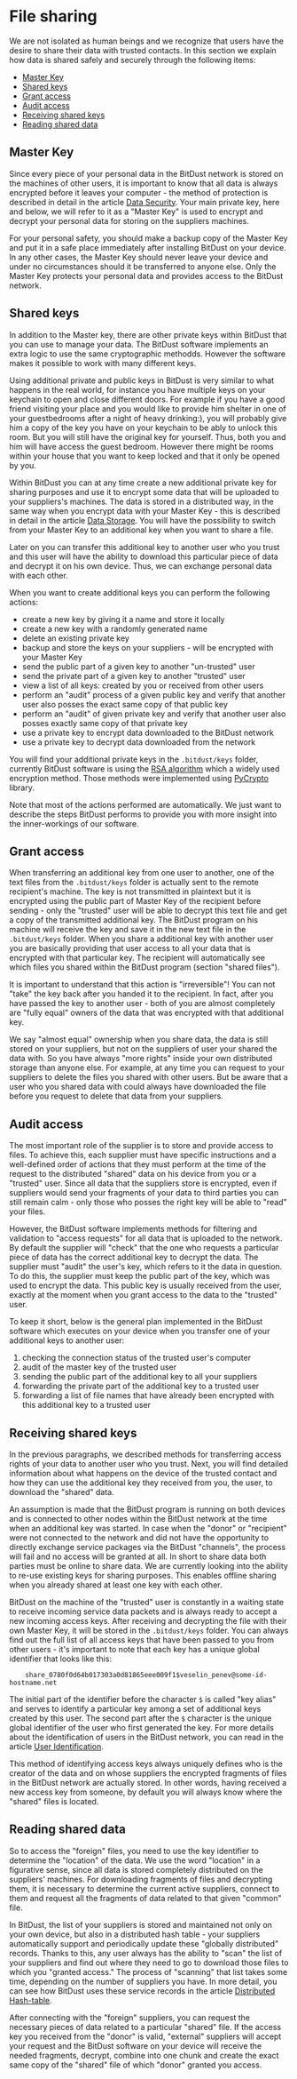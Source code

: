 # File sharing

We are not isolated as human beings and we recognize that users have the desire to share their data with trusted contacts. In this section we explain how data is shared safely and securely through the following items:

* [Master Key](#master-key)
* [Shared keys](#shared-keys)
* [Grant access](#grant-access)
* [Audit access](#audit-access)
* [Receiving shared keys](#receiving-shared-keys)
* [Reading shared data](#reading-shared-data)


## Master Key

Since every piece of your personal data in the BitDust network is stored on the machines of other users, it is important to know that all data is always encrypted before it leaves your computer - the method of protection is described in detail in the article [Data Security](security.md). Your main private key, here and below, we will refer to it as a "Master Key" is used to encrypt and decrypt your personal data for storing on the suppliers machines.

For your personal safety, you should make a backup copy of the Master Key and put it in a safe place immediately after installing BitDust on your device. In any other cases, the Master Key should never leave your device and under no circumstances should it be transferred to anyone else. Only the Master Key protects your personal data and provides access to the BitDust network.


## Shared keys

In addition to the Master key, there are other private keys within BitDust that you can use to manage your data. The BitDust software implements an extra logic to use the same cryptographic methodds. However the software makes it possible to work with many different keys.

Using additional private and public keys in BitDust is very similar to what happens in the real world, for instance you have multiple keys on your keychain to open and close different doors. For example if you have a good friend visiting your place and you would like to provide him shelter in one of your guestbedrooms after a night of heavy drinking:), you will probably give him a copy of the key you have on your keychain to be ably to unlock this room. But you will still have the original key for yourself. Thus, both you and him will have access the guest bedroom. However there might be rooms within your house that you want to keep locked and that it only be opened by you. 

Within BitDust you can at any time create a new additional private key for sharing purposes and use it to encrypt some data that will be uploaded to your suppliers's machines. The data is stored in a distributed way, in the same way when you encrypt data with your Master Key - this is described in detail in the article [Data Storage](storage.md). You will have the possibility to switch from your Master Key to an additional key when you want to share a file.

Later on you can transfer this additional key to another user who you trust and this user will have the ability to download this particular piece of data and decrypt it on his own device. Thus, we can exchange personal data with each other.

When you want to create additional keys you can perform the following actions:


* create a new key by giving it a name and store it locally
* create a new key with a randomly generated name
* delete an existing private key
* backup and store the keys on your suppliers - will be encrypted with your Master Key
* send the public part of a given key to another "un-trusted" user
* send the private part of a given key to another "trusted" user
* view a list of all keys: created by you or received from other users
* perform an "audit" process of a given public key and verify that another user also posses the exact same copy of that public key
* perform an "audit" of given private key and verify that another user also posses exactly same copy of that private key
* use a private key to encrypt data downloaded to the BitDust network
* use a private key to decrypt data downloaded from the network


You will find your additional private keys in the `.bitdust/keys` folder,
currently BitDust software is using the [RSA algorithm](https://en.wikipedia.org/wiki/RSA_(cryptosystem)) which a widely used encryption method.
Those methods were implemented using [PyCrypto](https://pypi.org/project/pycrypto/) library.

Note that most of the actions performed are automatically. We just want to describe the steps BitDust performs to provide you with more insight into the inner-workings of our software.

## Grant access

When transferring an additional key from one user to another, one of the text files from the `.bitdust/keys` folder is actually sent to the remote recipient's machine. The key is not transmitted in plaintext but it is encrypted using the public part of Master Key of the recipient before sending - only the "trusted" user will be able to decrypt this text file and get a copy of the transmitted additional key. The BitDust program on his machine will receive the key and save it in the new text file in the `.bitdust/keys` folder. When you share a additional key with another user you are basically providing that user access to all your data that is encrypted with that particular key. The recipient will automatically see which files you shared within the BitDust program (section "shared files").

It is important to understand that this action is "irreversible"! You can not "take" the key back after you handed it to the recipient. In fact, after you have passed the key to another user - both of you are almost completely are "fully equal" owners of the data that was encrypted with that additional key.

We say "almost equal" ownership when you share data, the data is still stored on your suppliers, but not on the suppliers of user your shared the data with. So you have always "more rights" inside your own distributed storage than anyone else. For example, at any time you can request to your suppliers to delete the files you shared with other users. But be aware that a user who you shared data with could always have downloaded the file before you request to delete that data from your suppliers. 



## Audit access

The most important role of the supplier is to store and provide access to files. To achieve this, each supplier must have specific instructions and a well-defined order of actions that they must perform at the time of the request to the distributed "shared" data on his device from you or a "trusted" user. Since all data that the suppliers store is encrypted, even if suppliers would send your fragments of your data to third parties you can still remain calm - only those who posses the right key will be able to "read" your files.

However, the BitDust software implements methods for filtering and validation to "access requests" for all data that is uploaded to the network. By default the supplier will "check" that the one who requests a particular piece of data has the correct additional key to decrypt the data. The supplier must "audit" the user's key, which refers to it the data in question. To do this, the supplier must keep the public part of the key, which was used to encrypt the data. This public key is usually received from the user, exactly at the moment when you grant access to the data to the "trusted" user.

To keep it short, below is the general plan implemented in the BitDust software which executes on your device when you transfer one of your additional keys to another user:


1. checking the connection status of the trusted user's computer
2. audit of the master key of the trusted user
3. sending the public part of the additional key to all your suppliers
4. forwarding the private part of the additional key to a trusted user
5. forwarding a list of file names that have already been encrypted with this additional key to a trusted user



## Receiving shared keys

In the previous paragraphs, we described methods for transferring access rights of your data to another user who you trust. Next, you will find detailed information about what happens on the device of the trusted contact and how they can use the additional key they received from you, the user, to download the "shared" data.

An assumption is made that the BitDust program is running on both devices and is connected to other nodes within the BitDust network at the time when an additional key was started. In case when the "donor" or "recipient" were not connected to the network and did not have the opportunity to directly exchange service packages via the BitDust "channels", the process will fail and no access will be granted at all. In short to share data both parties must be online to share data. We are currently looking into the ability to re-use existing keys for sharing purposes. This enables offline sharing when you already shared at least one key with each other.

BitDust on the machine of the "trusted" user is constantly in a waiting state to receive incoming service data packets and is always ready to accept a new incoming access keys. After receiving and decrypting the file with their own Master Key, it will be stored in the `.bitdust/keys` folder. You can always find out the full list of all access keys that have been passed to you from other users - it's important to note that each key has a unique global identifier that looks like this:

        share_0780f0d64b017303a0d81865eee009f1$veselin_penev@some-id-hostname.net


The initial part of the identifier before the character `$` is called "key alias" and serves to identify a particular key among a set of additional keys created by this user. The second part after the `$` character is the unique global identifier of the user who first generated the key. For more details about the identification of users in the BitDust network, you can read in the article [User Identification](identities.md).

This method of identifying access keys always uniquely defines who is the creator of the data and on whose suppliers the encrypted fragments of files in the BitDust network are actually stored. In other words, having received a new access key from someone, by default you will always know where the "shared" files is located.



## Reading shared data

So to access the "foreign" files, you need to use the key identifier to determine the "location" of the data. We use the word "location" in a figurative sense, since all data is stored completely distributed on the suppliers' machines. For downloading fragments of files and decrypting them, it is necessary to determine the current active suppliers, connect to them and request all the fragments of data related to that given "common" file.

In BitDust, the list of your suppliers is stored and maintained not only on your own device, but also in a distributed hash table - your suppliers automatically support and periodically update these "globally distributed" records. Thanks to this, any user always has the ability to "scan" the list of your suppliers and find out where they need to go to download those files to which you "granted access." The process of "scanning" that list takes some time, depending on the number of suppliers you have. In more detail, you can see how BitDust uses these service records in the article [Distributed Hash-table](dht.md).

After connecting with the "foreign" suppliers, you can request the necessary pieces of data related to a particular "shared" file. If the access key you received from the "donor" is valid, "external" suppliers will accept your request and the BitDust software on your device will receive the needed fragments, decrypt, combine into one chunk and create the exact same copy of the "shared" file of which "donor" granted you access.



<div class=fbcomments markdown="1">
</div
